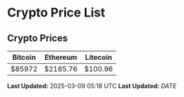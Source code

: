 # Crypto Price List

## Crypto Prices
| Bitcoin | Ethereum | Litecoin |
| ------- | -------- | -------- |
| $85972 | $2185.76 | $100.96 |
**Last Updated:** 2025-03-09 05:18 UTC
**Last Updated:** $DATE$
